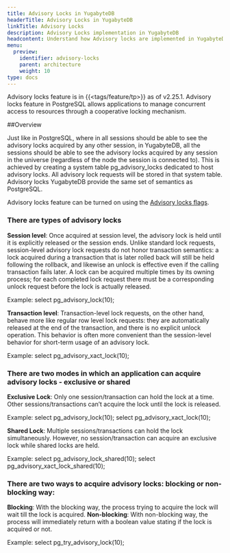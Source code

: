 ```yaml
---
title: Advisory Locks in YugabyteDB
headerTitle: Advisory Locks in YugabyteDB
linkTitle: Advisory Locks
description: Advisory Locks implementation in YugabyteDB
headcontent: Understand how Advisory locks are implemented in YugabyteDB
menu:
  preview:
    identifier: advisory-locks
    parent: architecture
    weight: 10
type: docs
---
```


Advisory locks feature is in {{<tags/feature/tp>}} as of v2.25.1. Advisory locks feature in PostgreSQL allows applications to manage concurrent access to resources through a cooperative locking mechanism.

##Overview

Just like in PostgreSQL, where in all sessions should be able to see the advisory locks acquired by any other session, in YugabyteDB, all the sessions should be able to see the advisory locks acquired by any session in the universe (regardless of the node the session is connected to). This is achieved by creating a system table pg_advisory_locks dedicated to host advisory locks. All advisory lock requests will be stored in that system table. Advisory locks YugabyteDB provide the same set of semantics as PostgreSQL. 
 
Advisory locks feature can be turned on using the [Advisory locks flags](../../reference/configuration/yb-tserver/#advisory-locks-flags).

### There are types of advisory locks

**Session level**: Once acquired at session level, the advisory lock is held until it is explicitly released or the session ends. Unlike standard lock requests, session-level advisory lock requests do not honor transaction semantics: a lock acquired during a transaction that is later rolled back will still be held following the rollback, and likewise an unlock is effective even if the calling transaction fails later. A lock can be acquired multiple times by its owning process; for each completed lock request there must be a corresponding unlock request before the lock is actually released. 

Example: select pg_advisory_lock(10);

**Transaction level**:  Transaction-level lock requests, on the other hand, behave more like regular row level lock requests: they are automatically released at the end of the transaction, and there is no explicit unlock operation. This behavior is often more convenient than the session-level behavior for short-term usage of an advisory lock.

Example: select pg_advisory_xact_lock(10);

### There are two modes in which an application can acquire advisory locks - exclusive or shared

**Exclusive Lock**: Only one session/transaction can hold the lock at a time. Other sessions/transactions can’t acquire the lock until the lock is released.

Example: 
select pg_advisory_lock(10); 
select pg_advisory_xact_lock(10);

**Shared Lock**: Multiple sessions/transactions can hold the lock simultaneously. However, no session/transaction can acquire an exclusive lock while shared locks are held.

Example: 
select pg_advisory_lock_shared(10); 
select pg_advisory_xact_lock_shared(10);

### There are two ways to acquire advisory locks: blocking or non-blocking way:

**Blocking**: With the blocking way, the process trying to acquire the lock will wait till the lock is acquired.
**Non-blocking**: With non-blocking way, the process will immediately return with a boolean value stating if the lock is acquired or not.

Example: select pg_try_advisory_lock(10);
